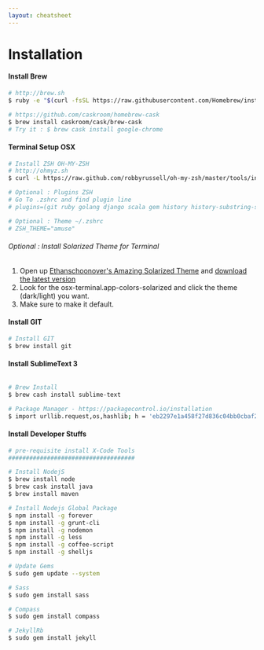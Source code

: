 ```yaml
---
layout: cheatsheet
---
```


# Installation

#### Install Brew

``` bash
# http://brew.sh
$ ruby -e "$(curl -fsSL https://raw.githubusercontent.com/Homebrew/install/master/install)"

# https://github.com/caskroom/homebrew-cask
$ brew install caskroom/cask/brew-cask
# Try it : $ brew cask install google-chrome

```

#### Terminal Setup OSX

``` bash
# Install ZSH OH-MY-ZSH
# http://ohmyz.sh
$ curl -L https://raw.github.com/robbyrussell/oh-my-zsh/master/tools/install.sh | sh

# Optional : Plugins ZSH
# Go To .zshrc and find plugin line
# plugins=(git ruby golang django scala gem history history-substring-search terminalapp brew nanoc)

# Optional : Theme ~/.zshrc
# ZSH_THEME="amuse"
```

###### Optional : Install Solarized Theme for Terminal

1. Open up [Ethanschoonover's Amazing Solarized Theme](http://ethanschoonover.com/solarized) and [download the latest version](http://ethanschoonover.com/solarized/files/solarized.zip)
2. Look for the osx-terminal.app-colors-solarized and click the theme (dark/light) you want.
3. Make sure to make it default.

#### Install GIT

``` bash
# Install GIT
$ brew install git
```

#### Install SublimeText 3

``` bash

# Brew Install
$ brew cash install sublime-text 

# Package Manager - https://packagecontrol.io/installation
$ import urllib.request,os,hashlib; h = 'eb2297e1a458f27d836c04bb0cbaf282' + 'd0e7a3098092775ccb37ca9d6b2e4b7d'; pf = 'Package Control.sublime-package'; ipp = sublime.installed_packages_path(); urllib.request.install_opener( urllib.request.build_opener( urllib.request.ProxyHandler()) ); by = urllib.request.urlopen( 'http://packagecontrol.io/' + pf.replace(' ', '%20')).read(); dh = hashlib.sha256(by).hexdigest(); print('Error validating download (got %s instead of %s), please try manual install' % (dh, h)) if dh != h else open(os.path.join( ipp, pf), 'wb' ).write(by)
```

#### Install Developer Stuffs

``` bash
# pre-requisite install X-Code Tools
####################################

# Install NodejS
$ brew install node
$ brew cask install java
$ brew install maven

# Install Nodejs Global Package
$ npm install -g forever
$ npm install -g grunt-cli
$ npm install -g nodemon
$ npm install -g less
$ npm install -g coffee-script
$ npm install -g shelljs

# Update Gems
$ sudo gem update --system

# Sass
$ sudo gem install sass

# Compass
$ sudo gem install compass

# JekyllRb
$ sudo gem install jekyll

```